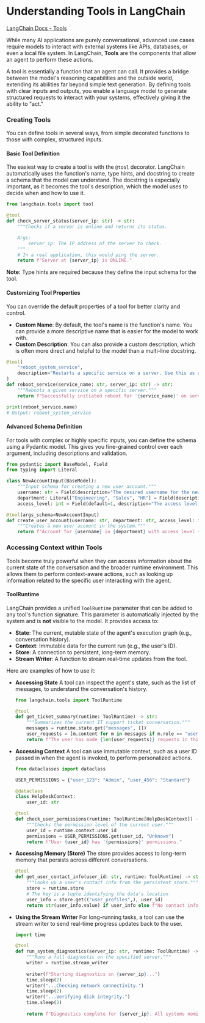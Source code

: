 # Understanding Tools in LangChain

[LangChain Docs - Tools](https://docs.langchain.com/oss/python/langchain/tools)

While many AI applications are purely conversational, advanced use cases require models to interact with external systems like APIs, databases, or even a local file system. In LangChain, **Tools** are the components that allow an agent to perform these actions.

A tool is essentially a function that an agent can call. It provides a bridge between the model's reasoning capabilities and the outside world, extending its abilities far beyond simple text generation. By defining tools with clear inputs and outputs, you enable a language model to generate structured requests to interact with your systems, effectively giving it the ability to "act."

### Creating Tools

You can define tools in several ways, from simple decorated functions to those with complex, structured inputs.

#### Basic Tool Definition

The easiest way to create a tool is with the `@tool` decorator. LangChain automatically uses the function's name, type hints, and docstring to create a schema that the model can understand. The docstring is especially important, as it becomes the tool's description, which the model uses to decide when and how to use it.

```python
from langchain.tools import tool

@tool
def check_server_status(server_ip: str) -> str:
    """Checks if a server is online and returns its status.

    Args:
        server_ip: The IP address of the server to check.
    """
    # In a real application, this would ping the server.
    return f"Server at {server_ip} is ONLINE."
```

**Note:** Type hints are required because they define the input schema for the tool.

#### Customizing Tool Properties

You can override the default properties of a tool for better clarity and control.

  * **Custom Name**: By default, the tool's name is the function's name. You can provide a more descriptive name that is easier for the model to work with.
  * **Custom Description**: You can also provide a custom description, which is often more direct and helpful to the model than a multi-line docstring.

<!-- end list -->

```python
@tool(
    "reboot_system_service",
    description="Restarts a specific service on a server. Use this as a first step to resolve common issues."
)
def reboot_service(service_name: str, server_ip: str) -> str:
    """Reboots a given service on a specific server."""
    return f"Successfully initiated reboot for '{service_name}' on server {server_ip}."

print(reboot_service.name)
# Output: reboot_system_service
```

#### Advanced Schema Definition

For tools with complex or highly specific inputs, you can define the schema using a Pydantic model. This gives you fine-grained control over each argument, including descriptions and validation.

```python
from pydantic import BaseModel, Field
from typing import Literal

class NewAccountInput(BaseModel):
    """Input schema for creating a new user account."""
    username: str = Field(description="The desired username for the new account.")
    department: Literal["Engineering", "Sales", "HR"] = Field(description="The department the user belongs to.")
    access_level: int = Field(default=1, description="The access level, from 1 (basic) to 3 (admin).")

@tool(args_schema=NewAccountInput)
def create_user_account(username: str, department: str, access_level: int = 1) -> str:
    """Creates a new user account in the system."""
    return f"Account for {username} in {department} with access level {access_level} has been created."
```

### Accessing Context within Tools

Tools become truly powerful when they can access information about the current state of the conversation and the broader runtime environment. This allows them to perform context-aware actions, such as looking up information related to the specific user interacting with the agent.

#### ToolRuntime

LangChain provides a unified `ToolRuntime` parameter that can be added to any tool's function signature. This parameter is automatically injected by the system and is **not** visible to the model. It provides access to:

  * **State**: The current, mutable state of the agent's execution graph (e.g., conversation history).
  * **Context**: Immutable data for the current run (e.g., the user's ID).
  * **Store**: A connection to persistent, long-term memory.
  * **Stream Writer**: A function to stream real-time updates from the tool.

Here are examples of how to use it:

  * **Accessing State**
    A tool can inspect the agent's state, such as the list of messages, to understand the conversation's history.

    ```python
    from langchain.tools import ToolRuntime

    @tool
    def get_ticket_summary(runtime: ToolRuntime) -> str:
        """Summarizes the current IT support ticket conversation."""
        messages = runtime.state.get("messages", [])
        user_requests = [m.content for m in messages if m.role == "user"]
        return f"The user has made {len(user_requests)} requests in this ticket so far."
    ```

  * **Accessing Context**
    A tool can use immutable context, such as a user ID passed in when the agent is invoked, to perform personalized actions.

    ```python
    from dataclasses import dataclass

    USER_PERMISSIONS = {"user_123": "Admin", "user_456": "Standard"}

    @dataclass
    class HelpDeskContext:
        user_id: str

    @tool
    def check_user_permissions(runtime: ToolRuntime[HelpDeskContext]) -> str:
        """Checks the permission level of the current user."""
        user_id = runtime.context.user_id
        permissions = USER_PERMISSIONS.get(user_id, "Unknown")
        return f"User {user_id} has '{permissions}' permissions."
    ```

  * **Accessing Memory (Store)**
    The store provides access to long-term memory that persists across different conversations.

    ```python
    @tool
    def get_user_contact_info(user_id: str, runtime: ToolRuntime) -> str:
        """Looks up a user's contact info from the persistent store."""
        store = runtime.store
        # The key is a tuple identifying the data's location
        user_info = store.get(("user_profiles",), user_id)
        return str(user_info.value) if user_info else f"No contact info found for user {user_id}."
    ```

  * **Using the Stream Writer**
    For long-running tasks, a tool can use the stream writer to send real-time progress updates back to the user.

    ```python
    import time

    @tool
    def run_system_diagnostics(server_ip: str, runtime: ToolRuntime) -> str:
        """Runs a full diagnostic on the specified server."""
        writer = runtime.stream_writer
        
        writer(f"Starting diagnostics on {server_ip}...")
        time.sleep(2)
        writer("...Checking network connectivity.")
        time.sleep(2)
        writer("...Verifying disk integrity.")
        time.sleep(2)
        
        return f"Diagnostics complete for {server_ip}. All systems nominal."
    ```